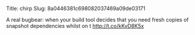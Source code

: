 Title: chirp
Slug: 8a0446381c698082037469a09de03171

A real bugbear: when your build tool decides that you need fresh copies of snapshot dependencies whilst on t <a href="http://t.co/kKvD8K5x">http://t.co/kKvD8K5x</a>
